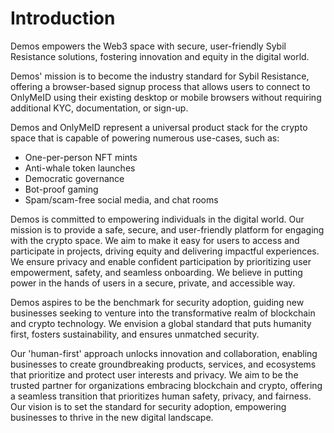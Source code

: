 # Introduction

Demos empowers the Web3 space with secure, user-friendly Sybil Resistance solutions, fostering innovation and equity in the digital world.

Demos' mission is to become the industry standard for Sybil Resistance, offering a browser-based signup process that allows users to connect to OnlyMeID using their existing desktop or mobile browsers without requiring additional KYC, documentation, or sign-up.&#x20;

Demos and OnlyMeID represent a universal product stack for the crypto space that is capable of powering numerous use-cases, such as:

* One-per-person NFT mints
* Anti-whale token launches
* Democratic governance
* Bot-proof gaming
* Spam/scam-free social media, and chat rooms

Demos is committed to empowering individuals in the digital world. Our mission is to provide a safe, secure, and user-friendly platform for engaging with the crypto space. We aim to make it easy for users to access and participate in projects, driving equity and delivering impactful experiences. We ensure privacy and enable confident participation by prioritizing user empowerment, safety, and seamless onboarding. We believe in putting power in the hands of users in a secure, private, and accessible way.&#x20;

Demos aspires to be the benchmark for security adoption, guiding new businesses seeking to venture into the transformative realm of blockchain and crypto technology. We envision a global standard that puts humanity first, fosters sustainability, and ensures unmatched security.&#x20;

Our 'human-first' approach unlocks innovation and collaboration, enabling businesses to create groundbreaking products, services, and ecosystems that prioritize and protect user interests and privacy. We aim to be the trusted partner for organizations embracing blockchain and crypto, offering a seamless transition that prioritizes human safety, privacy, and fairness. Our vision is to set the standard for security adoption, empowering businesses to thrive in the new digital landscape.
